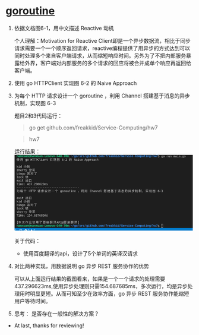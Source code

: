 # [goroutine](http://blog.csdn.net/pmlpml/article/details/78850661)

1. 依据文档图6-1，用中文描述 Reactive 动机

    个人理解：Motivation for Reactive Client即是一个异步数据流，相比于同步请求需要一个一个顺序返回请求，reactive编程提供了用异步的方式达到可以同时处理多个来自客户端请求，从而缩短响应时间。另外为了不把内部服务暴露给外界，客户端对内部服务的多个请求的回应将被合并成单个响应再返回给客户端。

2. 使用 go HTTPClient 实现图 6-2 的 Naive Approach

3. 为每个 HTTP 请求设计一个 goroutine ，利用 Channel 搭建基于消息的异步机制，实现图 6-3

    题目2和3代码运行：
    
    > go get github.com/freakkid/Service-Computing/hw7

    > hw7

    运行结果：
    ![01](images/01.png)

    关于代码：
    
    * 使用百度翻译的api，设计了5个单词的英译汉请求

4. 对比两种实现，用数据说明 go 异步 REST 服务协作的优势

    可以从上面运行结果的截图看来，如果是一个一个请求的处理需要437.296623ms,使用异步处理则只需154.687685ms，多次运行，均是异步处理用时明显更短。从而可知至少在效率方面，go 异步 REST 服务协作能缩短用户等待时间。

5. 思考： 是否存在一般性的解决方案？


* At last, thanks for reviewing!
